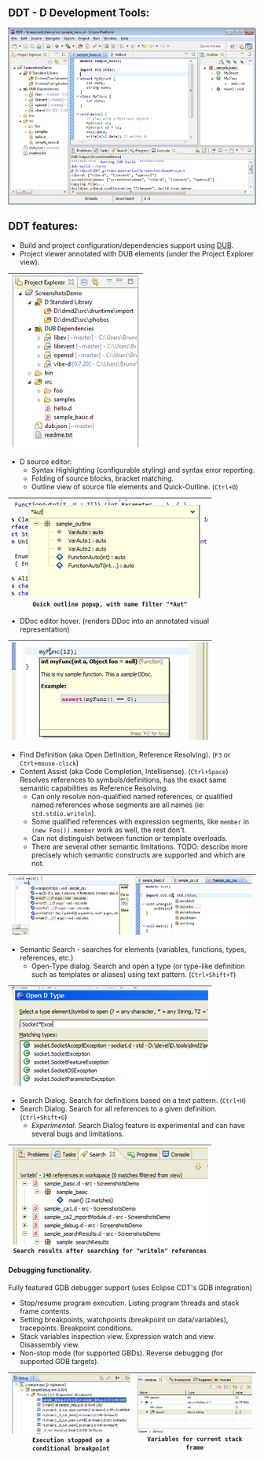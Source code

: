 ## DDT - D Development Tools:
[![sample_basic](screenshots/sample_basic.png)](screenshots/sample_basic.png?raw=true)

## DDT features:
 * Build and project configuration/dependencies support using [DUB](http://code.dlang.org/about).
 * Project viewer annotated with DUB elements (under the Project Explorer view).
 
|[![sample_basic](screenshots/ProjectExplorer.png)](screenshots/ProjectExplorer.png?raw=true)|
|----|

 * D source editor:
   * Syntax Highlighting (configurable styling) and syntax error reporting.
   * Folding of source blocks, bracket matching.
   * Outline view of source file elements and Quick-Outline. (`Ctrl+O`)
   
|[![sample_quickOutline](screenshots/thumbs/sample_quickOutline.png)](screenshots/sample_quickOutline.png?raw=true)<br/>`Quick outline popup, with name filter "*Aut"`|
|----|

   * DDoc editor hover. (renders DDoc into an annotated visual representation)
   
|[![sample_ddocView](screenshots/thumbs/sample_ddocView.png)](screenshots/sample_ddocView.png?raw=true)|
|----|
   * Find Definition (aka Open Definition, Reference Resolving). (`F3` or `Ctrl+mouse-click`)
   * Content Assist (aka Code Completion, Intellisense). (`Ctrl+Space`) Resolves references to symbols/definitions, has the exact same semantic capabilities as Reference Resolving.
     * Can only resolve non-qualified named references, or qualified named references whose segments are all names (ie: `std.stdio.writeln`).
     * Some qualified references with expression segments, like `member` in `(new Foo()).member` work as well, the rest don't.
     * Can not distinguish between function or template overloads.
     * There are several other semantic limitations. TODO: describe more precisely which semantic constructs are supported and which are not.

| [![sample_ca1](screenshots/thumbs/sample_ca1.png)](screenshots/sample_ca1.png?raw=true) | [![sample_ca2](screenshots/thumbs/sample_ca2.png)](screenshots/sample_ca2.png?raw=true) |
|----|----|
 * Semantic Search - searches for elements (variables, functions, types, references, etc.)
   * Open-Type dialog. Search and open a type (or type-like definition such as templates or aliases) using text pattern. (`Ctrl+Shift+T`)

|[![sample_openType](screenshots/thumbs/sample_openType.png)](screenshots/sample_openType.png?raw=true)|
|----|
   * Search Dialog. Search for definitions based on a text pattern. (`Ctrl+H`)
   * Search Dialog. Search for all references to a given definition. (`Ctrl+Shift+G`)
     * *Experimental*: Search Dialog feature is experimental and can have several bugs and limitations.

|[![sample_searchReferences](screenshots/thumbs/sample_searchReferences.png)](screenshots/sample_searchReferences.png?raw=true)<br/>`Search results after searching for "writeln" references`|
|----|

#### Debugging functionality. 
Fully featured GDB debugger support (uses Eclipse CDT's GDB integration)
  * Stop/resume program execution. Listing program threads and stack frame contents.
  * Setting breakpoints, watchpoints (breakpoint on data/variables), tracepoints. Breakpoint conditions.
  * Stack variables inspection view. Expression watch and view. Disassembly view.
  * Non-stop mode (for supported GBDs). Reverse debugging (for supported GDB targets).

| [![sample_debug1](screenshots/thumbs/sample_debug1.png)](screenshots/sample_debug1.png?raw=true)<br/>`Execution stopped on a conditional breakpoint` | [![sample_debug2](screenshots/thumbs/sample_debug2.png)](screenshots/sample_debug2.png?raw=true)<br/>`Variables for current stack frame` |
|----|----|
